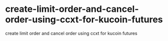# create-limit-order-and-cancel-order-using-ccxt-for-kucoin-futures
create limit order and cancel order using ccxt for kucoin futures
